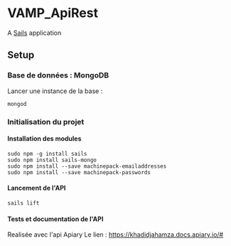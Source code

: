 # VAMP_ApiRest

A [Sails](http://sailsjs.org) application

## Setup

### Base de données : MongoDB

Lancer une instance de la base : 

    mongod

### Initialisation du projet

#### Installation des modules
    
    sudo npm -g install sails
    sudo npm install sails-mongo
    sudo npm install --save machinepack-emailaddresses
    sudo npm install --save machinepack-passwords
    
#### Lancement de l'API
    sails lift
    
#### Tests et documentation de l'API

Realisée avec l'api Apiary
Le lien : https://khadidjahamza.docs.apiary.io/#
    
